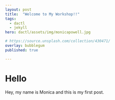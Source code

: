 ```yaml
---
layout: post
title:  "Welcome to My Workshop!!"
tags:
  - dactl
  - jekyll
hero: dactl/assets/img/monicapowell.jpg

# https://source.unsplash.com/collection/430471/
overlay: bubblegum
published: true

---
```


# Hello

Hey, my name is Monica and this is my first post.
